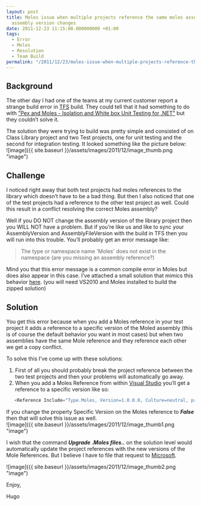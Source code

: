 ```yaml
---
layout: post
title: Moles issue when multiple projects reference the same moles assembly and the
  assembly version changes
date: 2011-12-23 11:15:00.000000000 +01:00
tags:
  - Error
  - Moles
  - Resolution
  - Team Build
permalink: "/2011/12/23/moles-issue-when-multiple-projects-reference-the-same-moles-assembly-and-the-assembly-version-changes/"
---
```


## Background

The other day I had one of the teams at my current customer report a strange build error in [TFS](http://msdn.microsoft.com/en-us/vstudio/ff637362 "TFS") build. They could tell that it had something to do with ["Pex and Moles - Isolation and White box Unit Testing for .NET"](http://research.microsoft.com/en-us/projects/pex/) but they couldn’t solve it.

The solution they were trying to build was pretty simple and consisted of on Class Library project and two Test projects, one for unit testing and the second for integration testing. It looked something like the picture below:  
![image]({{ site.baseurl }}/assets/images/2011/12/image_thumb.png "image")

## Challenge

I noticed right away that both test projects had moles references to the library which doesn’t have to be a bad thing. But then I also noticed that one of the test projects had a reference to the other test project as well. Could this result in a conflict resolving the correct Moles assembly?

Well if you DO NOT change the assembly version of the library project then you WILL NOT have a problem. But if you’re like us and like to sync your AssemblyVersion and AssemblyFileVersion with the build in TFS then you will run into this trouble. You’ll probably get an error message like:

> The type or namespace name 'Moles' does not exist in the namespace (are you missing an assembly reference?)

Mind you that this error message is a common compile error in Moles but does also appear in this case. I’ve attached a small solution that mimics this behavior [here]({{site.baseurl}}/assets/other/HugoHaggmark.Blog.MolesIssue.zip). (you will need VS2010 and Moles installed to build the zipped solution)

## Solution

You get this error because when you add a Moles reference in your test project it adds a reference to a specific version of the Moled assembly (this is of course the default behavior you want in most cases) but when two assemblies have the same Mole reference and they reference each other we get a copy conflict.

To solve this I’ve come up with these solutions:

1. First of all you should probably break the project reference between the two test projects and then your problems will automatically go away.
2. When you add a Moles Reference from within [Visual Studio](http://www.microsoft.com/visualstudio/en-us "Visual Studio") you’ll get a reference to a specific version like so:

```cs
   <Reference Include="Type.Moles, Version=1.0.0.0, Culture=neutral, processorArchitecture=MSIL" />
```

If you change the property Specific Version on the Moles reference to _**False**_ then that will solve this issue as well.  
![image]({{ site.baseurl }}/assets/images/2011/12/image_thumb1.png "image")

I wish that the command _**Upgrade .Moles files..**_ on the solution level would automatically update the project references with the new versions of the Mole References. But I believe I have to file that request to [Microsoft](http://www.microsoft.com/en-us/default.aspx "Microsoft").

![image]({{ site.baseurl }}/assets/images/2011/12/image_thumb2.png "image")

Enjoy,

Hugo
